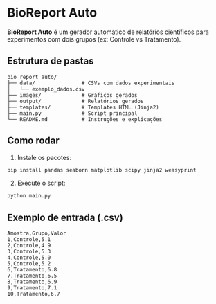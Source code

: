 
# BioReport Auto

**BioReport Auto** é um gerador automático de relatórios científicos para experimentos com dois grupos (ex: Controle vs Tratamento).

## Estrutura de pastas

```
bio_report_auto/
├── data/               # CSVs com dados experimentais
│   └── exemplo_dados.csv
├── images/             # Gráficos gerados
├── output/             # Relatórios gerados
├── templates/          # Templates HTML (Jinja2)
├── main.py             # Script principal
└── README.md           # Instruções e explicações
```

## Como rodar

1. Instale os pacotes:

```bash
pip install pandas seaborn matplotlib scipy jinja2 weasyprint
```

2. Execute o script:

```bash
python main.py
```

## Exemplo de entrada (.csv)

```csv
Amostra,Grupo,Valor
1,Controle,5.1
2,Controle,4.9
3,Controle,5.3
4,Controle,5.0
5,Controle,5.2
6,Tratamento,6.8
7,Tratamento,6.5
8,Tratamento,6.9
9,Tratamento,7.1
10,Tratamento,6.7
```
